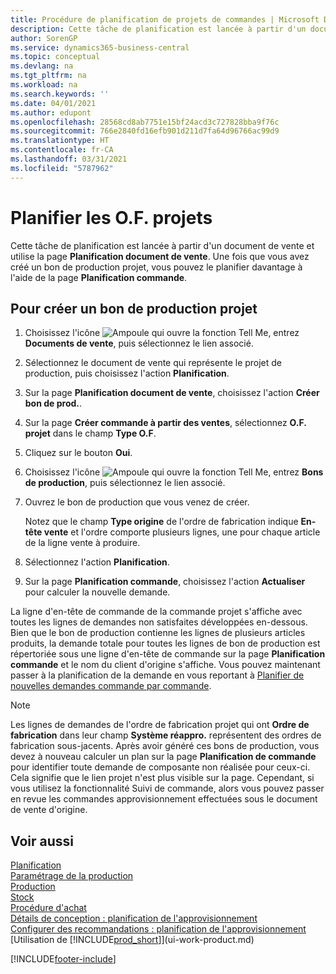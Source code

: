```yaml
---
title: Procédure de planification de projets de commandes | Microsoft Docs
description: Cette tâche de planification est lancée à partir d'un document de vente et utilise la page **Planification document de vente**. Une fois que vous avez créé un bon de production projet, vous pouvez le planifier davantage à l'aide de la page **Planification commande**.
author: SorenGP
ms.service: dynamics365-business-central
ms.topic: conceptual
ms.devlang: na
ms.tgt_pltfrm: na
ms.workload: na
ms.search.keywords: ''
ms.date: 04/01/2021
ms.author: edupont
ms.openlocfilehash: 28568cd8ab7751e15bf24acd3c727828bba9f76c
ms.sourcegitcommit: 766e2840fd16efb901d211d7fa64d96766ac99d9
ms.translationtype: HT
ms.contentlocale: fr-CA
ms.lasthandoff: 03/31/2021
ms.locfileid: "5787962"
---
```

# <a name="plan-project-orders"></a>Planifier les O.F. projets
Cette tâche de planification est lancée à partir d'un document de vente et utilise la page **Planification document de vente**. Une fois que vous avez créé un bon de production projet, vous pouvez le planifier davantage à l'aide de la page **Planification commande**.  

## <a name="to-create-a-project-production-order"></a>Pour créer un bon de production projet  

1.  Choisissez l'icône ![Ampoule qui ouvre la fonction Tell Me](media/ui-search/search_small.png "Dites-moi ce que vous voulez faire"), entrez **Documents de vente**, puis sélectionnez le lien associé.  
2.  Sélectionnez le document de vente qui représente le projet de production, puis choisissez l'action **Planification**.  
4.  Sur la page **Planification document de vente**, choisissez l'action **Créer bon de prod.**.  
5.  Sur la page **Créer commande à partir des ventes**, sélectionnez **O.F. projet** dans le champ **Type O.F**.  
6.  Cliquez sur le bouton **Oui**.  
7.  Choisissez l'icône ![Ampoule qui ouvre la fonction Tell Me](media/ui-search/search_small.png "Dites-moi ce que vous voulez faire"), entrez **Bons de production**, puis sélectionnez le lien associé.
8. Ouvrez le bon de production que vous venez de créer.  

    Notez que le champ **Type origine** de l'ordre de fabrication indique **En-tête vente** et l'ordre comporte plusieurs lignes, une pour chaque article de la ligne vente à produire.  
9. Sélectionnez l'action **Planification**.
10. Sur la page **Planification commande**, choisissez l'action **Actualiser** pour calculer la nouvelle demande.  

La ligne d'en-tête de commande de la commande projet s'affiche avec toutes les lignes de demandes non satisfaites développées en-dessous. Bien que le bon de production contienne les lignes de plusieurs articles produits, la demande totale pour toutes les lignes de bon de production est répertoriée sous une ligne d'en-tête de commande sur la page **Planification commande** et le nom du client d'origine s'affiche. Vous pouvez maintenant passer à la planification de la demande en vous reportant à [Planifier de nouvelles demandes commande par commande](production-how-to-plan-for-new-demand.md).  

> [!NOTE]  
>  Les lignes de demandes de l'ordre de fabrication projet qui ont **Ordre de fabrication** dans leur champ **Système réappro.** représentent des ordres de fabrication sous-jacents. Après avoir généré ces bons de production, vous devez à nouveau calculer un plan sur la page **Planification de commande** pour identifier toute demande de composante non réalisée pour ceux-ci. Cela signifie que le lien projet n'est plus visible sur la page. Cependant, si vous utilisez la fonctionnalité Suivi de commande, alors vous pouvez passer en revue les commandes approvisionnement effectuées sous le document de vente d'origine.  

## <a name="see-also"></a>Voir aussi
[Planification](production-planning.md)   
[Paramétrage de la production](production-configure-production-processes.md)  
[Production](production-manage-manufacturing.md)    
[Stock](inventory-manage-inventory.md)  
[Procédure d'achat](purchasing-manage-purchasing.md)  
[Détails de conception : planification de l'approvisionnement](design-details-supply-planning.md)   
[Configurer des recommandations : planification de l'approvisionnement](setup-best-practices-supply-planning.md)  
[Utilisation de [!INCLUDE[prod_short](includes/prod_short.md)]](ui-work-product.md)


[!INCLUDE[footer-include](includes/footer-banner.md)]